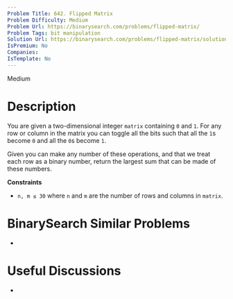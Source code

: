 ```yaml
---
Problem Title: 642. Flipped Matrix
Problem Difficulty: Medium
Problem Url: https://binarysearch.com/problems/flipped-matrix/
Problem Tags: bit manipulation
Solution Url: https://binarysearch.com/problems/flipped-matrix/solutions/
IsPremium: No
Companies: 
IsTemplate: No
---
```


<span style="color: ;">Medium</span>

# Description

You are given a two-dimensional integer `matrix` containing `0` and `1`. For any row or column in the matrix you can toggle all the bits such that all the `1`s become `0` and all the `0`s become `1`. 

Given you can make any number of these operations, and that we treat each row as a binary number, return the largest sum that can be made of these numbers.

**Constraints**
- `n, m ≤ 30` where `n` and `m` are the number of rows and columns in `matrix`.

# BinarySearch Similar Problems

- []()

# Useful Discussions

- []()
